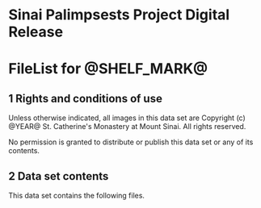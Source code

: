 # Sinai Palimpsests Project Digital Release 
# FileList for @SHELF_MARK@

## 1 Rights and conditions of use

Unless otherwise indicated, all images in this data set are Copyright (c) @YEAR@
St. Catherine's Monastery at Mount Sinai.  All rights reserved. 

No permission is granted to distribute or publish this data set or any of its
contents.

## 2 Data set contents

This data set contains the following files.

